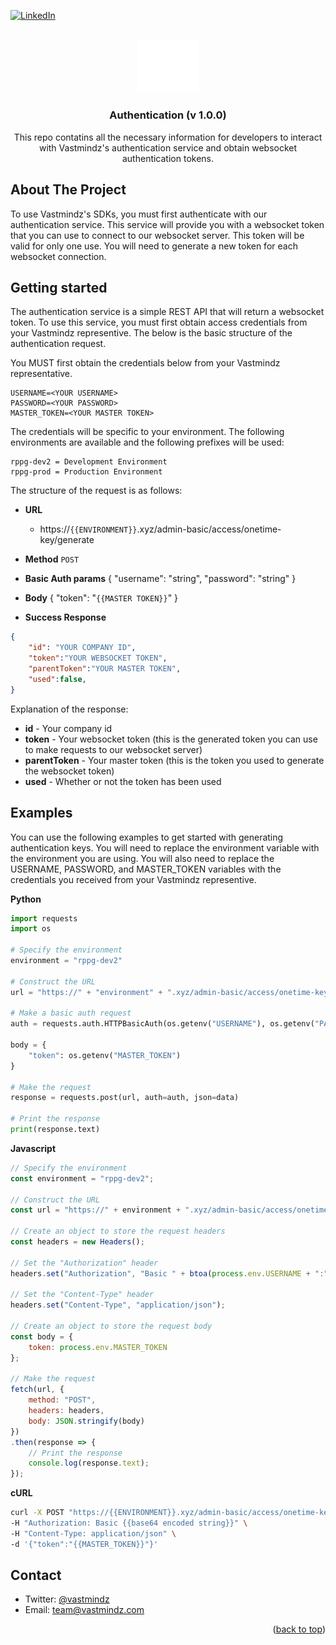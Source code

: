 <!-- Improved compatibility of back to top link: See: https://github.com/othneildrew/Best-README-Template/pull/73 -->
<a name="readme-top"></a>
<!--
*** Thanks for checking out the Best-README-Template. If you have a suggestion
*** that would make this better, please fork the repo and create a pull request
*** or simply open an issue with the tag "enhancement".
*** Don't forget to give the project a star!
*** Thanks again! Now go create something AMAZING! :D
-->



<!-- PROJECT SHIELDS -->
<!--
*** I'm using markdown "reference style" links for readability.
*** Reference links are enclosed in brackets [ ] instead of parentheses ( ).
*** See the bottom of this document for the declaration of the reference variables
*** for contributors-url, forks-url, etc. This is an optional, concise syntax you may use.
*** https://www.markdownguide.org/basic-syntax/#reference-style-links
-->
<!-- [![Contributors][contributors-shield]][contributors-url]
[![Forks][forks-shield]][forks-url]
[![Stargazers][stars-shield]][stars-url]
[![Issues][issues-shield]][issues-url]
[![MIT License][license-shield]][license-url] -->
[![LinkedIn][linkedin-shield]][linkedin-url]


<!-- PROJECT LOGO -->
<br />
<div align="center">
  <a href="https://github.com/github_username/repo_name">
    <img src="images/white_logo.png" alt="Logo" width="100" height="">
  </a>

<h3 align="center">Authentication (v 1.0.0)</h3>

  <p align="center">
    This repo contatins all the necessary information for developers to interact with Vastmindz's authentication service and obtain websocket authentication tokens.
    <br />
  </p>
</div>


<!-- ABOUT THE PROJECT -->
## About The Project

To use Vastmindz's SDKs, you must first authenticate with our authentication service. This service will provide you with a websocket token that you can use to connect to our websocket server. This token will be valid for only one use. You will need to generate a new token for each websocket connection.


<!-- GETTING STARTED -->
## Getting started
The authentication service is a simple REST API that will return a websocket token. To use this service, you must first obtain access credentials from your Vastmindz representive. The below is the basic structure of the authentication request.

You MUST first obtain the credentials below from your Vastmindz representative.

```
USERNAME=<YOUR USERNAME>
PASSWORD=<YOUR PASSWORD>
MASTER_TOKEN=<YOUR MASTER TOKEN>
```

The credentials will be specific to your environment. The following environments are available and the following prefixes will be used:
```
rppg-dev2 = Development Environment
rppg-prod = Production Environment
```

The structure of the request is as follows:

- **URL**
  - https://```{{ENVIRONMENT}}```.xyz/admin-basic/access/onetime-key/generate
- **Method**
    `POST`
- **Basic Auth params**
        {
            "username": "string",
            "password": "string"
        }
- **Body**
    {
        "token": "```{{MASTER TOKEN}}```"
    }

- **Success Response**
```JSON
{
    "id": "YOUR COMPANY ID",
    "token":"YOUR WEBSOCKET TOKEN",
    "parentToken":"YOUR MASTER TOKEN",
    "used":false,
}
```
Explanation of the response:
- **id** - Your company id
- **token** - Your websocket token (this is the generated token you can use to make requests to our websocket server)
- **parentToken** - Your master token (this is the token you used to generate the websocket token)
- **used** - Whether or not the token has been used

<!-- EXAMPLES -->
## Examples

You can use the following examples to get started with generating authentication keys. You will need to replace the environment variable with the environment you are using. You will also need to replace the USERNAME, PASSWORD, and MASTER_TOKEN variables with the credentials you received from your Vastmindz representive.

**Python**
```python
import requests
import os

# Specify the environment
environment = "rppg-dev2"

# Construct the URL
url = "https://" + "environment" + ".xyz/admin-basic/access/onetime-key/generate"

# Make a basic auth request
auth = requests.auth.HTTPBasicAuth(os.getenv("USERNAME"), os.getenv("PASSWORD"))

body = {
    "token": os.getenv("MASTER_TOKEN")
}

# Make the request
response = requests.post(url, auth=auth, json=data)

# Print the response
print(response.text)
```

**Javascript**
```javascript
// Specify the environment
const environment = "rppg-dev2";

// Construct the URL
const url = "https://" + environment + ".xyz/admin-basic/access/onetime-key/generate";

// Create an object to store the request headers
const headers = new Headers();

// Set the "Authorization" header
headers.set("Authorization", "Basic " + btoa(process.env.USERNAME + ":" + process.env.PASSWORD));

// Set the "Content-Type" header
headers.set("Content-Type", "application/json");

// Create an object to store the request body
const body = {
    token: process.env.MASTER_TOKEN
};

// Make the request
fetch(url, {
    method: "POST",
    headers: headers,
    body: JSON.stringify(body)
})
.then(response => {
    // Print the response
    console.log(response.text);
});
```

**cURL**
```bash
curl -X POST "https://{{ENVIRONMENT}}.xyz/admin-basic/access/onetime-key/generate" \
-H "Authorization: Basic {{base64 encoded string}}" \
-H "Content-Type: application/json" \
-d '{"token":"{{MASTER_TOKEN}}"}'

```



<!-- CONTACT -->
## Contact

- Twitter: [@vastmindz](https://twitter.com/vastmindz)
- Email: team@vastmindz.com

<p align="right">(<a href="#readme-top">back to top</a>)</p>

<!-- MARKDOWN LINKS & IMAGES -->
<!-- https://www.markdownguide.org/basic-syntax/#reference-style-links -->
[contributors-shield]: https://img.shields.io/github/contributors/github_username/repo_name.svg?style=for-the-badge
[contributors-url]: https://github.com/github_username/repo_name/graphs/contributors
[forks-shield]: https://img.shields.io/github/forks/github_username/repo_name.svg?style=for-the-badge
[forks-url]: https://github.com/github_username/repo_name/network/members
[stars-shield]: https://img.shields.io/github/stars/github_username/repo_name.svg?style=for-the-badge
[stars-url]: https://github.com/github_username/repo_name/stargazers
[issues-shield]: https://img.shields.io/github/issues/github_username/repo_name.svg?style=for-the-badge
[issues-url]: https://github.com/github_username/repo_name/issues
[license-shield]: https://img.shields.io/github/license/github_username/repo_name.svg?style=for-the-badge
[license-url]: https://github.com/Vastmindz-Public-Repository/Web-SDK/blob/master/LICENSE.txt
[linkedin-shield]: https://img.shields.io/badge/-LinkedIn-black.svg?style=for-the-badge&logo=linkedin&colorB=555
[linkedin-url]: https://www.linkedin.com/company/28917477/admin/
[product-screenshot]: images/screenshot.png
[Next.js]: https://img.shields.io/badge/next.js-000000?style=for-the-badge&logo=nextdotjs&logoColor=white
[Next-url]: https://nextjs.org/
[React.js]: https://img.shields.io/badge/React-20232A?style=for-the-badge&logo=react&logoColor=61DAFB
[React-url]: https://reactjs.org/
[Vue.js]: https://img.shields.io/badge/Vue.js-35495E?style=for-the-badge&logo=vuedotjs&logoColor=4FC08D
[Vue-url]: https://vuejs.org/
[Angular.io]: https://img.shields.io/badge/Angular-DD0031?style=for-the-badge&logo=angular&logoColor=white
[Angular-url]: https://angular.io/
[Svelte.dev]: https://img.shields.io/badge/Svelte-4A4A55?style=for-the-badge&logo=svelte&logoColor=FF3E00
[Svelte-url]: https://svelte.dev/
[Laravel.com]: https://img.shields.io/badge/Laravel-FF2D20?style=for-the-badge&logo=laravel&logoColor=white
[Laravel-url]: https://laravel.com
[Bootstrap.com]: https://img.shields.io/badge/Bootstrap-563D7C?style=for-the-badge&logo=bootstrap&logoColor=white
[Bootstrap-url]: https://getbootstrap.com
[JQuery.com]: https://img.shields.io/badge/jQuery-0769AD?style=for-the-badge&logo=jquery&logoColor=white
[JQuery-url]: https://jquery.com 


